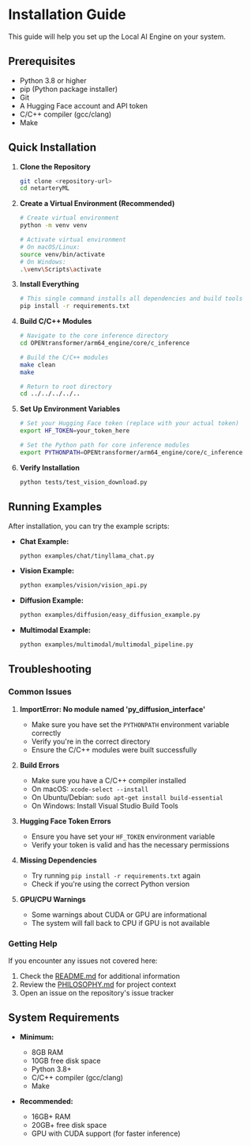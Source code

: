 # Installation Guide

This guide will help you set up the Local AI Engine on your system.

## Prerequisites

- Python 3.8 or higher
- pip (Python package installer)
- Git
- A Hugging Face account and API token
- C/C++ compiler (gcc/clang)
- Make

## Quick Installation

1. **Clone the Repository**
   ```bash
   git clone <repository-url>
   cd netarteryML
   ```

2. **Create a Virtual Environment (Recommended)**
   ```bash
   # Create virtual environment
   python -m venv venv

   # Activate virtual environment
   # On macOS/Linux:
   source venv/bin/activate
   # On Windows:
   .\venv\Scripts\activate
   ```

3. **Install Everything**
   ```bash
   # This single command installs all dependencies and build tools
   pip install -r requirements.txt
   ```

4. **Build C/C++ Modules**
   ```bash
   # Navigate to the core inference directory
   cd OPENtransformer/arm64_engine/core/c_inference
   
   # Build the C/C++ modules
   make clean
   make
   
   # Return to root directory
   cd ../../../../..
   ```

5. **Set Up Environment Variables**
   ```bash
   # Set your Hugging Face token (replace with your actual token)
   export HF_TOKEN=your_token_here

   # Set the Python path for core inference modules
   export PYTHONPATH=OPENtransformer/arm64_engine/core/c_inference
   ```

6. **Verify Installation**
   ```bash
   python tests/test_vision_download.py
   ```

## Running Examples

After installation, you can try the example scripts:

- **Chat Example:**
  ```bash
  python examples/chat/tinyllama_chat.py
  ```

- **Vision Example:**
  ```bash
  python examples/vision/vision_api.py
  ```

- **Diffusion Example:**
  ```bash
  python examples/diffusion/easy_diffusion_example.py
  ```

- **Multimodal Example:**
  ```bash
  python examples/multimodal/multimodal_pipeline.py
  ```

## Troubleshooting

### Common Issues

1. **ImportError: No module named 'py_diffusion_interface'**
   - Make sure you have set the `PYTHONPATH` environment variable correctly
   - Verify you're in the correct directory
   - Ensure the C/C++ modules were built successfully

2. **Build Errors**
   - Make sure you have a C/C++ compiler installed
   - On macOS: `xcode-select --install`
   - On Ubuntu/Debian: `sudo apt-get install build-essential`
   - On Windows: Install Visual Studio Build Tools

3. **Hugging Face Token Errors**
   - Ensure you have set your `HF_TOKEN` environment variable
   - Verify your token is valid and has the necessary permissions

4. **Missing Dependencies**
   - Try running `pip install -r requirements.txt` again
   - Check if you're using the correct Python version

5. **GPU/CPU Warnings**
   - Some warnings about CUDA or GPU are informational
   - The system will fall back to CPU if GPU is not available

### Getting Help

If you encounter any issues not covered here:
1. Check the [README.md](README.md) for additional information
2. Review the [PHILOSOPHY.md](PHILOSOPHY.md) for project context
3. Open an issue on the repository's issue tracker

## System Requirements

- **Minimum:**
  - 8GB RAM
  - 10GB free disk space
  - Python 3.8+
  - C/C++ compiler (gcc/clang)
  - Make

- **Recommended:**
  - 16GB+ RAM
  - 20GB+ free disk space
  - GPU with CUDA support (for faster inference) 